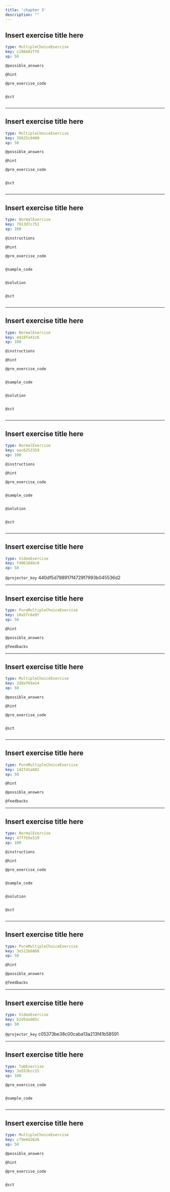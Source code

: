 ```yaml
---
title: 'chapter 3'
description: ""
---
```


## Insert exercise title here

```yaml
type: MultipleChoiceExercise
key: c286b02ff6
xp: 50
```



`@possible_answers`


`@hint`


`@pre_exercise_code`
```{python}

```

`@sct`
```{python}

```

---

## Insert exercise title here

```yaml
type: MultipleChoiceExercise
key: 35625c0400
xp: 50
```



`@possible_answers`


`@hint`


`@pre_exercise_code`
```{python}

```

`@sct`
```{python}

```

---

## Insert exercise title here

```yaml
type: NormalExercise
key: 7913d7c751
xp: 100
```



`@instructions`


`@hint`


`@pre_exercise_code`
```{python}

```

`@sample_code`
```{sql}

```

`@solution`
```{sql}

```

`@sct`
```{python}

```

---

## Insert exercise title here

```yaml
type: NormalExercise
key: 4d18fa41c6
xp: 100
```



`@instructions`


`@hint`


`@pre_exercise_code`
```{python}

```

`@sample_code`
```{sql}

```

`@solution`
```{sql}

```

`@sct`
```{python}

```

---

## Insert exercise title here

```yaml
type: NormalExercise
key: aac6253359
xp: 100
```



`@instructions`


`@hint`


`@pre_exercise_code`
```{python}

```

`@sample_code`
```{sql}

```

`@solution`
```{sql}

```

`@sct`
```{python}

```

---

## Insert exercise title here

```yaml
type: VideoExercise
key: f406184bc0
xp: 50
```

`@projector_key`
440df5d798917f4729f7993b045536d2

---

## Insert exercise title here

```yaml
type: PureMultipleChoiceExercise
key: 18a5fc6e9f
xp: 50
```



`@hint`


`@possible_answers`


`@feedbacks`


---

## Insert exercise title here

```yaml
type: MultipleChoiceExercise
key: 2d9af69a14
xp: 50
```



`@possible_answers`


`@hint`


`@pre_exercise_code`
```{python}

```

`@sct`
```{python}

```

---

## Insert exercise title here

```yaml
type: PureMultipleChoiceExercise
key: 1d2fd1ab02
xp: 50
```



`@hint`


`@possible_answers`


`@feedbacks`


---

## Insert exercise title here

```yaml
type: NormalExercise
key: 47ffb5e519
xp: 100
```



`@instructions`


`@hint`


`@pre_exercise_code`
```{python}

```

`@sample_code`
```{sql}

```

`@solution`
```{sql}

```

`@sct`
```{python}

```

---

## Insert exercise title here

```yaml
type: PureMultipleChoiceExercise
key: 3e512b6860
xp: 50
```



`@hint`


`@possible_answers`


`@feedbacks`


---

## Insert exercise title here

```yaml
type: VideoExercise
key: b2d5da065c
xp: 50
```

`@projector_key`
c05373be38c00caba13a213f41b58591

---

## Insert exercise title here

```yaml
type: TabExercise
key: 3a553bcc15
xp: 100
```



`@pre_exercise_code`
```{python}

```

`@sample_code`
```{sql}

```

---

## Insert exercise title here

```yaml
type: MultipleChoiceExercise
key: c79e0d2626
xp: 50
```



`@possible_answers`


`@hint`


`@pre_exercise_code`
```{python}

```

`@sct`
```{python}

```
